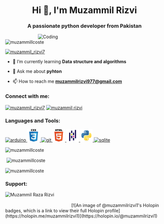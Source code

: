 <h1 align="center">Hi 👋, I'm Muzammil Rizvi</h1>
<h3 align="center">A passionate python developer from Pakistan</h3>
<img align="right" alt="Coding" width="400" src="https://cdn.dribbble.com/users/1162077/screenshots/3848914/programmer.gif">
<p align="left"> <img src="https://komarev.com/ghpvc/?username=muzammillcoste&label=Profile%20views&color=0e75b6&style=flat" alt="muzammillcoste" /> </p>

<p align="left"> <a href="https://twitter.com/muzammil_rizvi7" target="blank"><img src="https://img.shields.io/twitter/follow/muzammil_rizvi7?logo=twitter&style=for-the-badge" alt="muzammil_rizvi7" /></a> </p>

- 🌱 I’m currently learning **Data structure and algorithms**

- 💬 Ask me about **pyhton**

- 📫 How to reach me **muzammilrizvi977@gmail.com**

<h3 align="left">Connect with me:</h3>
<p align="left">
<a href="https://twitter.com/muzammil_rizvi7" target="blank"><img align="center" src="https://raw.githubusercontent.com/rahuldkjain/github-profile-readme-generator/master/src/images/icons/Social/twitter.svg" alt="muzammil_rizvi7" height="30" width="40" /></a>
<a href="https://linkedin.com/in/muzammil rizvi" target="blank"><img align="center" src="https://raw.githubusercontent.com/rahuldkjain/github-profile-readme-generator/master/src/images/icons/Social/linked-in-alt.svg" alt="muzammil rizvi" height="30" width="40" /></a>
</p>

<h3 align="left">Languages and Tools:</h3>
<p align="left"> <a href="https://www.arduino.cc/" target="_blank" rel="noreferrer"> <img src="https://cdn.worldvectorlogo.com/logos/arduino-1.svg" alt="arduino" width="40" height="40"/> </a> <a href="https://www.w3schools.com/css/" target="_blank" rel="noreferrer"> <img src="https://raw.githubusercontent.com/devicons/devicon/master/icons/css3/css3-original-wordmark.svg" alt="css3" width="40" height="40"/> </a> <a href="https://git-scm.com/" target="_blank" rel="noreferrer"> <img src="https://www.vectorlogo.zone/logos/git-scm/git-scm-icon.svg" alt="git" width="40" height="40"/> </a> <a href="https://www.w3.org/html/" target="_blank" rel="noreferrer"> <img src="https://raw.githubusercontent.com/devicons/devicon/master/icons/html5/html5-original-wordmark.svg" alt="html5" width="40" height="40"/> </a> <a href="https://pandas.pydata.org/" target="_blank" rel="noreferrer"> <img src="https://raw.githubusercontent.com/devicons/devicon/2ae2a900d2f041da66e950e4d48052658d850630/icons/pandas/pandas-original.svg" alt="pandas" width="40" height="40"/> </a> <a href="https://www.python.org" target="_blank" rel="noreferrer"> <img src="https://raw.githubusercontent.com/devicons/devicon/master/icons/python/python-original.svg" alt="python" width="40" height="40"/> </a> <a href="https://www.sqlite.org/" target="_blank" rel="noreferrer"> <img src="https://www.vectorlogo.zone/logos/sqlite/sqlite-icon.svg" alt="sqlite" width="40" height="40"/> </a> </p>



<p><img align="center" src="https://github-readme-stats.vercel.app/api/top-langs?username=muzammillcoste&show_icons=true&locale=en&layout=compact" alt="muzammillcoste" /></p>

<p>&nbsp;<img align="center" src="https://github-readme-stats.vercel.app/api?username=muzammillcoste&show_icons=true&locale=en" alt="muzammillcoste" /></p>

<p><img align="center" src="https://github-readme-streak-stats.herokuapp.com/?user=muzammillcoste&" alt="muzammillcoste" /></p>

<h3 align="left">Support:</h3>
<p><a href="https://www.buymeacoffee.com/Muzammil Raza Rizvi"> <img align="left" src="https://cdn.buymeacoffee.com/buttons/v2/default-yellow.png" height="50" width="210" alt="Muzammil Raza Rizvi" /></a></p><br><br>
[![An image of @muzammilrizvi1's Holopin badges, which is a link to view their full Holopin profile](https://holopin.me/muzammilrizvi1)](https://holopin.io/@muzammilrizvi1)
